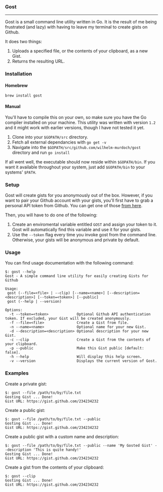 ### Gost
***
Gost is a small command line utility written in Go. It is the result of me being frustrated (and lazy) with having to leave my terminal to create gists on Github.

It does two things:

1. Uploads a specified file, or the contents of your clipboard, as a new Gist.
2. Returns the resulting URL.


### Installation
#### Homebrew
```
brew install gost
```

#### Manual
You'll have to compile this on your own, so make sure you have the Go compiler installed on your machine. This utility was written with version `1.2` and it might work with earlier versions, though I have not tested it yet.

1. Clone into your `$GOPATH/src` directory.
2. Fetch all external dependancies with `go get -v`
3. Navigate into the `$GOPATH/src/github.com/wilhelm-murdoch/gost` directory and run `go install`

If all went well, the executable should now reside within `$GOPATH/bin`. If you want it available throughout your system, just add `$GOPATH/bin` to your systems' `$PATH`.

### Setup
Gost will create gists for you anonymously out of the box. However, if you want to pair your Github account with your gists, you'll first have to grab a personal API token from Github. You can get one of those [from here](https://github.com/settings/applications).

Then, you will have to do one of the following:

1. Create an enviromental variable entitled `GOST` and assign your token to it. Gost will automatically find this variable and use it for your gists.
2. Use the `--token` flag every time you invoke gost from the command line. Otherwise, your gists will be anonymous and private by default.

### Usage

You can find usage documentation with the following command:

```
$: gost --help
Gost - A simple command line utility for easily creating Gists for Github

Usage:
 gost (--file=<file> | --clip) [--name=<name>] [--description=<description>] [--token=<token>] [--public]
 gost (--help | --version)

Options:
  -t --token=<token>             Optional Github API authentication token. If excluded, your Gist will be created anonymously.
  -f --file=<file>               Create a Gist from file.
  -n --name=<name>               Optional name for your new Gist.
  -d --description=<description> Optional description for your new Gist.
  -c --clip                      Create a Gist from the contents of your clipboard.
  -p --public                    Make this Gist public [default: false].
  -h --help                      Will display this help screen.
  -v --version                   Displays the current version of Gost.
```

### Examples

Create a private gist:

```
$: gost --file /path/to/by/file.txt
Gosting Gist ... Done!
Gist URL: https://gist.github.com/234234232
```

Create a public gist:

```
$: gost --file /path/to/by/file.txt --public
Gosting Gist ... Done!
Gist URL: https://gist.github.com/234234232
```

Create a public gist with a custom name and description:

```
$: gost --file /path/to/by/file.txt --public --name 'My Gosted Gist' --description 'This is quite handy!'
Gosting Gist ... Done!
Gist URL: https://gist.github.com/234234232
```

Create a gist from the contents of your clipboard:

```
$: gost --clip
Gosting Gist ... Done!
Gist URL: https://gist.github.com/234234232

```
